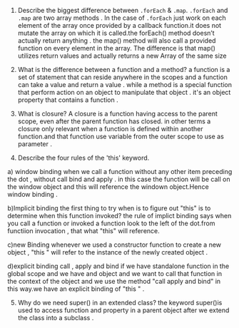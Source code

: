 1. Describe the biggest difference between `.forEach` & `.map`.
   `.forEach` and `.map` are two array methods .
   In the case of `.forEach` just work on each element 
   of the array once provided by a callback function.it does not mutate the array on which it is called.the forEach() method doesn’t actually return anything . 
   the map() method will also call a provided function on every element in the array. The difference is that map() utilizes return values and actually returns a new Array of the same size

2. What is the difference between a function and a method?
   a function is a set of statement that can reside anywhere in the scopes and a function can take a value and return a value .
   while a method is a special function that perform action on an object to manipulate that object .
   it's an object property that contains a function .

3. What is closure?
  A closure is a function having access to the parent scope, even after the parent function has closed. in other terms a closure only relevant when a function is defined within another function.and that function use variable from the outer scope to use as parameter . 

4. Describe the four rules of the 'this' keyword.

a) window binding
  when we call a function without any other item preceding the dot , without call bind and apply .
  in this case the function will be call on the window object and this will reference the windown object.Hence window binding .
    
b)Implicit binding
  the first thing to try when is to figure out "this" is to determine when this function invoked?
  the rule of implict binding says when you call a function or invoked a function look to the left of the dot.from functiion invocation , that what "this" will reference.
 
c)new Binding 
  whenever we used a constructor function to create a new object , "this " will refer to the instance of the newly created object .
    
d)explicit binding 
  call , apply and bind 
  if we have standalone function in the global scope and we have and object and 
  we want to call that function  in the context of the object and we use the method "call apply and bind" in this way.we have an explicit binding of "this " .


5. Why do we need super() in an extended class?
the keyword super()is used to access function and property in a parent object after we extend the class into a subclass . 

